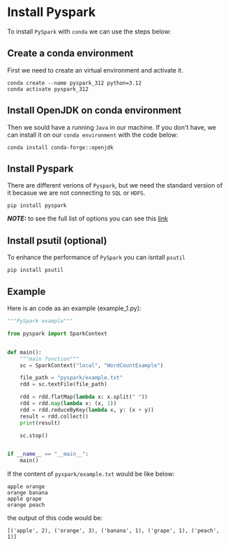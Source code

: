 # Install Pyspark

To install `PySpark` with `conda` we can use the steps below:

## Create a conda environment

First we need to create an virtual environment and activate it.

```shell
conda create --name pyspark_312 python=3.12
conda activate pyspark_312

```

## Install OpenJDK on conda environment

Then we sould have a running `Java` in our machine.
If you don't have, we can install it on our `conda environment`
with the code below:

```shell
conda install conda-forge::openjdk
```

## Install Pyspark

There are different verions of `Pyspark`,
but we need the standard version of it becasue
we are not connecting to `SQL` or `HDFS`.

```shell
pip install pyspark
```

**_NOTE:_** to see the full list of options you can see this [link](https://spark.apache.org/docs/latest/api/python/getting_started/install.html)   

## Install psutil (optional)

To enhance the performance of `PySpark` you can isntall
`psutil`

```shell
pip install psutil
```

## Example

Here is an code as an example (example_1.py):

```py
"""PySpark example"""

from pyspark import SparkContext


def main():
    """main function"""
    sc = SparkContext("local", "WordCountExample")

    file_path = "pyspark/example.txt"
    rdd = sc.textFile(file_path)

    rdd = rdd.flatMap(lambda x: x.split(" "))
    rdd = rdd.map(lambda x: (x, 1))
    rdd = rdd.reduceByKey(lambda x, y: (x + y))
    result = rdd.collect()
    print(result)

    sc.stop()


if __name__ == "__main__":
    main()

```

If the content of `pyspark/example.txt` would be like below:

```text
apple orange
orange banana
apple grape
orange peach
```

the output of this code would be:

```text
[('apple', 2), ('orange', 3), ('banana', 1), ('grape', 1), ('peach', 1)]
```
